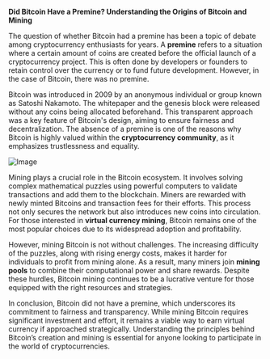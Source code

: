 **Did Bitcoin Have a Premine? Understanding the Origins of Bitcoin and Mining**

The question of whether Bitcoin had a premine has been a topic of debate among cryptocurrency enthusiasts for years. A **premine** refers to a situation where a certain amount of coins are created before the official launch of a cryptocurrency project. This is often done by developers or founders to retain control over the currency or to fund future development. However, in the case of Bitcoin, there was no premine. 

Bitcoin was introduced in 2009 by an anonymous individual or group known as Satoshi Nakamoto. The whitepaper and the genesis block were released without any coins being allocated beforehand. This transparent approach was a key feature of Bitcoin's design, aiming to ensure fairness and decentralization. The absence of a premine is one of the reasons why Bitcoin is highly valued within the **cryptocurrency community**, as it emphasizes trustlessness and equality.

![Image](https://github.com/user-attachments/assets/31692037-0104-4703-abd1-696b6a7dd41b)

Mining plays a crucial role in the Bitcoin ecosystem. It involves solving complex mathematical puzzles using powerful computers to validate transactions and add them to the blockchain. Miners are rewarded with newly minted Bitcoins and transaction fees for their efforts. This process not only secures the network but also introduces new coins into circulation. For those interested in **virtual currency mining**, Bitcoin remains one of the most popular choices due to its widespread adoption and profitability.

However, mining Bitcoin is not without challenges. The increasing difficulty of the puzzles, along with rising energy costs, makes it harder for individuals to profit from mining alone. As a result, many miners join **mining pools** to combine their computational power and share rewards. Despite these hurdles, Bitcoin mining continues to be a lucrative venture for those equipped with the right resources and strategies.

In conclusion, Bitcoin did not have a premine, which underscores its commitment to fairness and transparency. While mining Bitcoin requires significant investment and effort, it remains a viable way to earn virtual currency if approached strategically. Understanding the principles behind Bitcoin’s creation and mining is essential for anyone looking to participate in the world of cryptocurrencies.